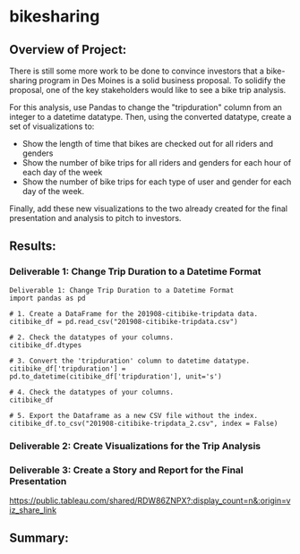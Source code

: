 # bikesharing

## Overview of Project:
There is still some more work to be done to convince investors that a bike-sharing program in Des Moines is a solid business proposal. To solidify the proposal, one of the key stakeholders would like to see a bike trip analysis.

For this analysis, use Pandas to change the "tripduration" column from an integer to a datetime datatype. Then, using the converted datatype, create a set of visualizations to:

* Show the length of time that bikes are checked out for all riders and genders
* Show the number of bike trips for all riders and genders for each hour of each day of the week
* Show the number of bike trips for each type of user and gender for each day of the week.

Finally, add these new visualizations to the two already created for the final presentation and analysis to pitch to investors.

## Results:
### Deliverable 1: Change Trip Duration to a Datetime Format
```
Deliverable 1: Change Trip Duration to a Datetime Format
import pandas as pd

# 1. Create a DataFrame for the 201908-citibike-tripdata data. 
citibike_df = pd.read_csv("201908-citibike-tripdata.csv")

# 2. Check the datatypes of your columns. 
citibike_df.dtypes

# 3. Convert the 'tripduration' column to datetime datatype.
citibike_df['tripduration'] = pd.to_datetime(citibike_df['tripduration'], unit='s')

# 4. Check the datatypes of your columns. 
citibike_df

# 5. Export the Dataframe as a new CSV file without the index.
citibike_df.to_csv("201908-citibike-tripdata_2.csv", index = False)
```

### Deliverable 2: Create Visualizations for the Trip Analysis

### Deliverable 3: Create a Story and Report for the Final Presentation
https://public.tableau.com/shared/RDW86ZNPX?:display_count=n&:origin=viz_share_link

## Summary:
